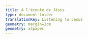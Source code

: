 ```yaml
---
title: A l'écoute de Jésus
type: document-folder
translationKey: Listening To Jesus
geometry: margin=2cm
geometry: a4paper
---
```

